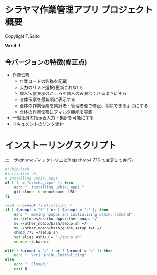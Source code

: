 # シラヤマ作業管理アプリ プロジェクト概要
Copylight T.Saito

**Ver 4-1**
## 今バージョンの特徴(修正点)

- 作業伝票
    - 作業コードの名称を記載
    - 入力のリスト選択(更新されない)
    - 個人伝票表示のところを個人のみ表示できるようにする
    - 全体伝票を最新順に表示する
    - 全体の作業伝票を集計者・管理者側で修正、削除できるようにする
    - 全体の作業伝票にフィルタ機能を実装
- 一般社員の指示表入力・集計を可能にする
- ドキュメントのリンク添付

# インストーリングスクリプト
ユーザのhomeディレクトリ上に作成(chmod 775 で変更して実行)
```sh
#!/bin/bash
#initialize.sh
# Installing ushiku_apps
if [ ! -d "ushiku_apps" ]; then
    echo "! Installing ushiku_apps "
    git clone -b branchname ~URL~
fi

read -p prompt "initializing >"
if [ $prompt = "S" ] or [ $prompt = "s" ]; then
    echo "! moving noapps and initializing ushiku command"
    mv ~/clones/ushiku_apps/other_noapp ~/
    mv ~/other_noapp/bash/setup.sh ~/
    mv ~/other_noapp/bash/guide_setup.txt ~/
    chmod 775 ~/setup.sh
    set alias ushiku = '~/setup.sh'
    source ~/.bashrc

elif [ $prompt = "V" ] or [ $prompt = "v" ]; then
    echo "! Ver1 Ushiku Initializing"
else
    echo "! Closed."
    exit 0
```